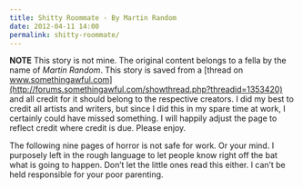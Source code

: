```yaml
---
title: Shitty Roommate - By Martin Random
date: 2012-04-11 14:00
permalink: shitty-roommate/
---
```


**NOTE**  This story is not mine.  The original content belongs to a fella by the name of *Martin Random*.  This story is saved from a [thread on www.somethingawful.com](http://forums.somethingawful.com/showthread.php?threadid=1353420) and all credit for it should belong to the respective creators.  I did my best to credit all artists and writers, but since I did this in my spare time at work, I certainly could have missed something.  I will happily adjust the page to reflect credit where credit is due.  Please enjoy.

The following nine pages of horror is not safe for work.  Or your mind.  I purposely left in the rough language to let people know right off the bat what is going to happen.  Don’t let the little ones read this either.  I can’t be held responsible for your poor parenting.